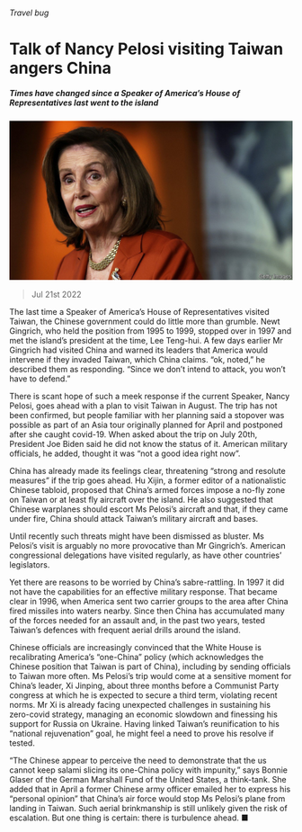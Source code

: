 ###### Travel bug

# Talk of Nancy Pelosi visiting Taiwan angers China 

##### Times have changed since a Speaker of America’s House of Representatives last went to the island 

![image](images/20220723_CNP503.jpg) 

> Jul 21st 2022 

The last time a Speaker of America’s House of Representatives visited Taiwan, the Chinese government could do little more than grumble. Newt Gingrich, who held the position from 1995 to 1999, stopped over in 1997 and met the island’s president at the time, Lee Teng-hui. A few days earlier Mr Gingrich had visited China and warned its leaders that America would intervene if they invaded Taiwan, which China claims. “ok, noted,” he described them as responding. “Since we don’t intend to attack, you won’t have to defend.”

There is scant hope of such a meek response if the current Speaker, Nancy Pelosi, goes ahead with a plan to visit Taiwan in August. The trip has not been confirmed, but people familiar with her planning said a stopover was possible as part of an Asia tour originally planned for April and postponed after she caught covid-19. When asked about the trip on July 20th, President Joe Biden said he did not know the status of it. American military officials, he added, thought it was “not a good idea right now”.

China has already made its feelings clear, threatening “strong and resolute measures” if the trip goes ahead. Hu Xijin, a former editor of a nationalistic Chinese tabloid, proposed that China’s armed forces impose a no-fly zone on Taiwan or at least fly aircraft over the island. He also suggested that Chinese warplanes should escort Ms Pelosi’s aircraft and that, if they came under fire, China should attack Taiwan’s military aircraft and bases. 

Until recently such threats might have been dismissed as bluster. Ms Pelosi’s visit is arguably no more provocative than Mr Gingrich’s. American congressional delegations have visited regularly, as have other countries’ legislators.

Yet there are reasons to be worried by China’s sabre-rattling. In 1997 it did not have the capabilities for an effective military response. That became clear in 1996, when America sent two carrier groups to the area after China fired missiles into waters nearby. Since then China has accumulated many of the forces needed for an assault and, in the past two years, tested Taiwan’s defences with frequent aerial drills around the island. 

Chinese officials are increasingly convinced that the White House is recalibrating America’s “one-China” policy (which acknowledges the Chinese position that Taiwan is part of China), including by sending officials to Taiwan more often. Ms Pelosi’s trip would come at a sensitive moment for China’s leader, Xi Jinping, about three months before a Communist Party congress at which he is expected to secure a third term, violating recent norms. Mr Xi is already facing unexpected challenges in sustaining his zero-covid strategy, managing an economic slowdown and finessing his support for Russia on Ukraine. Having linked Taiwan’s reunification to his “national rejuvenation” goal, he might feel a need to prove his resolve if tested. 

“The Chinese appear to perceive the need to demonstrate that the us cannot keep salami slicing its one-China policy with impunity,” says Bonnie Glaser of the German Marshall Fund of the United States, a think-tank. She added that in April a former Chinese army officer emailed her to express his “personal opinion” that China’s air force would stop Ms Pelosi’s plane from landing in Taiwan. Such aerial brinkmanship is still unlikely given the risk of escalation. But one thing is certain: there is turbulence ahead. ■

